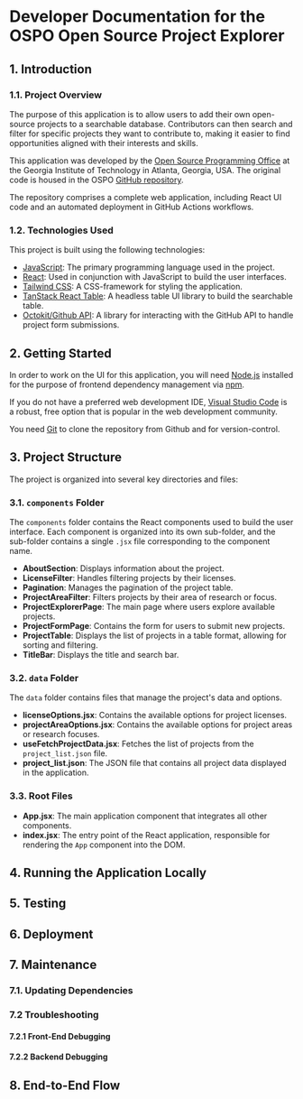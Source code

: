 # Developer Documentation for the OSPO Open Source Project Explorer

## 1. Introduction

### 1.1. Project Overview

The purpose of this application is to allow users to add their own open-source projects to a searchable database. Contributors can then search and filter for specific projects they want to contribute to, making it easier to find opportunities aligned with their interests and skills.

This application was developed by the [Open Source Programming Office](https://ospo.cc.gatech.edu/) at the Georgia Institute of Technology in Atlanta, Georgia, USA. The original code is housed in the OSPO [GitHub repository](https://github.com/gt-ospo/oss-project-explorer).

The repository comprises a complete web application, including React UI code and an automated deployment in GitHub Actions workflows.

### 1.2. Technologies Used

This project is built using the following technologies:
- [JavaScript](https://developer.mozilla.org/en-US/docs/Web/JavaScript): The primary programming language used in the project.
- [React](https://reactjs.org/docs/getting-started.html): Used in conjunction with JavaScript to build the user interfaces. 
- [Tailwind CSS](https://tailwindcss.com/docs): A CSS-framework for styling the application.
- [TanStack React Table](https://tanstack.com/table/latest/docs/introduction): A headless table UI library to build the searchable table.
- [Octokit/Github API](https://docs.github.com/en/rest?apiVersion=2022-11-28): A library for interacting with the GitHub API to handle project form submissions.

## 2. Getting Started

In order to work on the UI for this application, you will need [Node.js](https://nodejs.org/en/learn/getting-started/how-to-install-nodejs) installed for the purpose of frontend dependency management via [npm](https://docs.npmjs.com/cli/).

If you do not have a preferred web development IDE, [Visual Studio Code](https://code.visualstudio.com/) is a robust, free option that is popular in the web development community.

You need [Git](https://git-scm.com/) to clone the repository from Github and for version-control.

## 3. Project Structure

The project is organized into several key directories and files:


### 3.1. `components` Folder

The `components` folder contains the React components used to build the user interface. Each component is organized into its own sub-folder, and the sub-folder contains a single `.jsx` file corresponding to the component name.

- **AboutSection**: Displays information about the project.
- **LicenseFilter**: Handles filtering projects by their licenses.
- **Pagination**: Manages the pagination of the project table.
- **ProjectAreaFilter**: Filters projects by their area of research or focus.
- **ProjectExplorerPage**: The main page where users explore available projects.
- **ProjectFormPage**: Contains the form for users to submit new projects.
- **ProjectTable**: Displays the list of projects in a table format, allowing for sorting and filtering.
- **TitleBar**: Displays the title and search bar.

### 3.2. `data` Folder

The `data` folder contains files that manage the project's data and options.

- **licenseOptions.jsx**: Contains the available options for project licenses.
- **projectAreaOptions.jsx**: Contains the available options for project areas or research focuses.
- **useFetchProjectData.jsx**: Fetches the list of projects from the `project_list.json` file.
- **project_list.json**: The JSON file that contains all project data displayed in the application.

### 3.3. Root Files

- **App.jsx**: The main application component that integrates all other components.
- **index.jsx**: The entry point of the React application, responsible for rendering the `App` component into the DOM.


## 4. Running the Application Locally

## 5. Testing

## 6. Deployment

## 7. Maintenance

### 7.1. Updating Dependencies

### 7.2 Troubleshooting

#### 7.2.1 Front-End Debugging

#### 7.2.2 Backend Debugging

## 8. End-to-End Flow